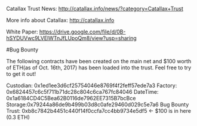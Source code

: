 Catallax Trust News: http://catallax.info/news/?category=Catallax+Trust

More info about Catallax: http://catallax.info

White Paper: https://drive.google.com/file/d/0B-hSYDUVwc9LVElWTnJfLUpoQm8/view?usp=sharing

#Bug Bounty

The following contracts have been created on the main net and $100 worth of ETH(as of Oct. 16th, 2017) has been loaded into the trust.  Feel free to try to get it out!

Custodian: 0x1ed1ee3d6cf25754046e8769f4f2feff57ede7a3
Factory: 0x6824457c6c5f711b71dc28c804c6ca767fc84046
DateTime: 0x1a6184CD4C5Bea62B0116de7962EE7315B7bcBce
Storage:0x79244a86de9b499b03d8c0afe29460d029c5e7a6
Bug Bounty Trust: 0xb8c7842b4451c440f14f0ccfa7cc4bb9734e5df5  <- $100 is in here (0.3 ETH)